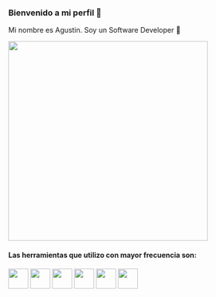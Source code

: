 ### Bienvenido a mi perfil 🤙

Mi nombre es Agustin. Soy un Software Developer 🚀

<img src="https://github.com/mendezag/mendezag/blob/main/developer.gif" width="400" height = "400">

#### Las herramientas que utilizo con mayor frecuencia son:
<img src="https://github.com/mendezag/mendezag/blob/main/img/java.png" width="40" height = "40"> <img src="https://github.com/mendezag/mendezag/blob/main/img/javascrip.png" width="40" height = "40"> <img src="https://github.com/mendezag/mendezag/blob/main/img/node.png" width="40" height = "40"> <img src="https://github.com/mendezag/mendezag/blob/main/img/reactnative.jpg" width="40" height = "40"> <img src="https://github.com/mendezag/mendezag/blob/main/img/mongodb.jpg" width="40" height = "40"> <img src="https://github.com/mendezag/mendezag/blob/main/img/firebase.png" width="40" height = "40">
